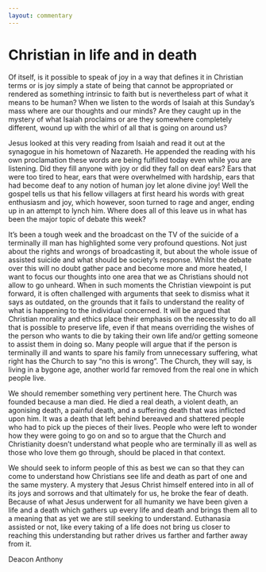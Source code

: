 ```yaml
---
layout: commentary
---
```


# Christian in life and in death
 
Of itself, is it possible to speak of joy in a way that defines it in Christian terms or is joy simply a state of being that cannot be appropriated or rendered as something intrinsic to faith but is nevertheless part of what it means to be human? When we listen to the words of Isaiah at this Sunday’s mass where are our thoughts and our minds? Are they caught up in the mystery of what Isaiah proclaims or are they somewhere completely different, wound up with the whirl of all that is going on around us?
 
Jesus looked at this very reading from Isaiah and read it out at the synagogue in his hometown of Nazareth. He appended the reading with his own proclamation these words are being fulfilled today even while you are listening.  Did they fill anyone with joy or did they fall on deaf ears? Ears that were too tired to hear, ears that were overwhelmed with hardship, ears that had become deaf to any notion of human joy let alone divine joy! Well the gospel tells us that his fellow villagers at first heard his words with great enthusiasm and joy, which however, soon turned to rage and anger, ending up in an attempt to lynch him.  Where does all of this leave us in what has been the major topic of debate this week? 
 
It’s been a tough week and the broadcast on the TV of the suicide of a terminally ill man has highlighted some very profound questions. Not just about the rights and wrongs of broadcasting it, but about the whole issue of assisted suicide and what should be society’s response. Whilst the debate over this will no doubt gather pace and become more and more heated, I want to focus our thoughts into one area that we as Christians should not allow to go unheard. When in such moments the Christian viewpoint is put forward, it is often challenged with arguments that seek to dismiss what it says as outdated, on the grounds that it fails to understand the reality of what is happening to the individual concerned. It will be argued that Christian morality and ethics place their emphasis on the necessity to do all that is possible to preserve life, even if that means overriding the wishes of the person who wants to die by taking their own life and/or getting someone to assist them in doing so.  Many people will argue that if the person is terminally ill and wants to spare his family from unnecessary suffering, what right has the Church to say “no this is wrong”. The Church, they will say, is living in a bygone age, another world far removed from the real one in which people live. 
 
We should remember something very pertinent here. The Church was founded because a man died. He died a real death, a violent death, an agonising death, a painful death, and a suffering death that was inflicted upon him. It was a death that left behind bereaved and shattered people who had to pick up the pieces of their lives. People who were left to wonder how they were going to go on and so to argue that the Church and Christianity doesn’t understand what people who are terminally ill as well as those who love them go through, should be placed in that context.
 
We should seek to inform people of this as best we can so that they can come to understand how Christians see life and death as part of one and the same mystery. A mystery that Jesus Christ himself entered into in all of its joys and sorrows and that ultimately for us, he broke the fear of death. Because of what Jesus underwent for all humanity we have been given a life and a death which gathers up every life and death and brings them all to a meaning that as yet we are still seeking to understand. Euthanasia assisted or not, like every taking of a life does not bring us closer to  reaching this understanding but rather drives us farther and farther away from it.  
 
Deacon Anthony
